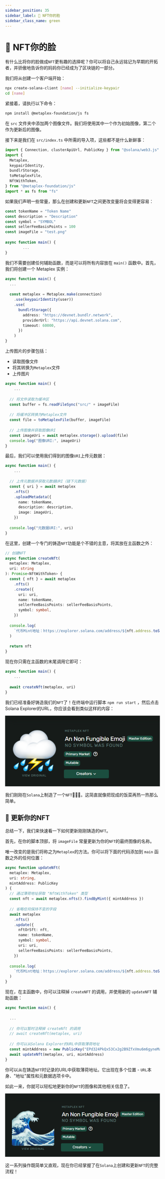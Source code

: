 ```yaml
---
sidebar_position: 35
sidebar_label: 🤨 NFT你的脸
sidebar_class_name: green
---
```


# 🤨 NFT你的脸

有什么比将你的脸做成`NFT`更有趣的选择呢？你可以将自己永远铭记为早期的开拓者，并骄傲地告诉你的妈妈你已经成为了区块链的一部分。

我们将从创建一个客户端开始：

```bash
npx create-solana-client [name] --initialize-keypair
cd [name]
```

紧接着，请执行以下命令：

```bash
npm install @metaplex-foundation/js fs
```

在 `src` 文件夹中添加两个图像文件。我们将使用其中一个作为初始图像，第二个作为更新后的图像。

接下来是我们在 `src/index.ts` 中所需的导入项，这些都不是什么新鲜事：

```ts
import { Connection, clusterApiUrl, PublicKey } from "@solana/web3.js"
import {
  Metaplex,
  keypairIdentity,
  bundlrStorage,
  toMetaplexFile,
  NftWithToken,
} from "@metaplex-foundation/js"
import * as fs from "fs"
```

如果我们声明一些常量，那么在创建和更新`NFT`之间更改变量将会变得更容易：

```ts
const tokenName = "Token Name"
const description = "Description"
const symbol = "SYMBOL"
const sellerFeeBasisPoints = 100
const imageFile = "test.png"

async function main() {
		...
}
```

我们不需要创建任何辅助函数，而是可以将所有内容放在 `main()` 函数中。首先，我们将创建一个 Metaplex 实例：

```ts
async function main() {
  ...

  const metaplex = Metaplex.make(connection)
    .use(keypairIdentity(user))
    .use(
      bundlrStorage({
        address: "https://devnet.bundlr.network",
        providerUrl: "https://api.devnet.solana.com",
        timeout: 60000,
      })
    )
}
```

上传图片的步骤包括：

- 读取图像文件
- 将其转换为`Metaplex`文件
- 上传图片

```ts
async function main() {
	...

  // 将文件读取为缓冲区
  const buffer = fs.readFileSync("src/" + imageFile)

  // 将缓冲区转换为Metaplex文件
  const file = toMetaplexFile(buffer, imageFile)

  // 上传图像并获取图像URI
  const imageUri = await metaplex.storage().upload(file)
  console.log("图像URI:", imageUri)
}
```

最后，我们可以使用我们得到的图像`URI`上传元数据：

```ts
async function main() {
	...

  // 上传元数据并获取元数据URI（链下元数据）
  const { uri } = await metaplex
    .nfts()
    .uploadMetadata({
      name: tokenName,
      description: description,
      image: imageUri,
    })

  console.log("元数据URI:", uri)
}
```

在这里，创建一个专门的铸造`NFT`功能是个不错的主意，将其放在主函数之外：

```ts
// 创建NFT
async function createNft(
  metaplex: Metaplex,
  uri: string
): Promise<NftWithToken> {
  const { nft } = await metaplex
    .nfts()
    .create({
      uri: uri,
      name: tokenName,
      sellerFeeBasisPoints: sellerFeeBasisPoints,
      symbol: symbol,
    })

  console.log(
    `代币Mint地址：https://explorer.solana.com/address/${nft.address.toString()}?cluster=devnet`
  )

  return nft
}
```

现在你只需在主函数的末尾调用它即可：

```ts
async function main() {
	...

  await createNft(metaplex, uri)
}
```

我们已经准备好铸造我们的`NFT`了！在终端中运行脚本 `npm run start` ，然后点击Solana Explorer的URL，你应该会看到类似这样的内容：

![](./img/cloud-nft.png)

我们刚刚在`Solana`上制造了一个`NFT`🎉🎉🎉。这简直就像把现成的饭菜再热一热那么简单。

## 🤯 更新你的NFT

总结一下，我们来快速看一下如何更新刚刚铸造的`NFT`。

首先，在你的脚本顶部，将 `imageFile` 常量更新为你的`NFT`的最终图像的名称。

唯一改变的是我们将称之为`Metaplex`的方法。你可以将下面的代码添加到 `main` 函数之外的任何位置：

```ts
async function updateNft(
  metaplex: Metaplex,
  uri: string,
  mintAddress: PublicKey
) {
  // 通过薄荷地址获取 "NftWithToken" 类型
  const nft = await metaplex.nfts().findByMint({ mintAddress })

  // 省略任何保持不变的字段
  await metaplex
    .nfts()
    .update({
      nftOrSft: nft,
      name: tokenName,
      symbol: symbol,
      uri: uri,
      sellerFeeBasisPoints: sellerFeeBasisPoints,
    })

  console.log(
    `代币Mint地址：https://explorer.solana.com/address/${nft.address.toString()}?cluster=devnet`
  )
}
```

现在，在主函数中，你可以注释掉 `createNFT` 的调用，并使用新的 `updateNFT` 辅助函数：

```ts
async function main() {

  ...

  // 你可以暂时注释掉 createNft 的调用
  // await createNft(metaplex, uri)

  // 你可以从Solana Explorer的URL中获取薄荷地址
  const mintAddress = new PublicKey("EPd324PkQx53Cx2g2B9ZfxVmu6m6gyneMaoWTy2hk2bW")
  await updateNft(metaplex, uri, mintAddress)
}
```

你可以从在铸造`NFT`时记录的URL中获取薄荷地址。它出现在多个位置 - `URL`本身、"地址"属性和元数据选项卡中。

如此一来，你就可以轻松地更新你的`NFT`的图像和其他相关信息了。

![](./img/river-nft.png)

这一系列操作既简单又直观，现在你已经掌握了在`Solana`上创建和更新`NFT`的完整流程！
